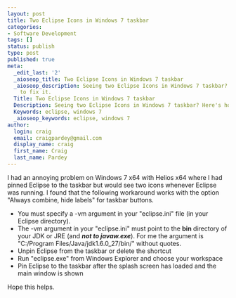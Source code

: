 ```yaml
---
layout: post
title: Two Eclipse Icons in Windows 7 taskbar
categories:
- Software Development
tags: []
status: publish
type: post
published: true
meta:
  _edit_last: '2'
  _aioseop_title: Two Eclipse Icons in Windows 7 taskbar
  _aioseop_description: Seeing two Eclipse Icons in Windows 7 taskbar? Here's how
    to fix it.
  Title: Two Eclipse Icons in Windows 7 taskbar
  Description: Seeing two Eclipse Icons in Windows 7 taskbar? Here's how to fix it.
  Keywords: eclipse, windows 7
  _aioseop_keywords: eclipse, windows 7
author:
  login: craig
  email: craigpardey@gmail.com
  display_name: craig
  first_name: Craig
  last_name: Pardey
---
```


I had an annoying problem on Windows 7 x64 with Helios x64 where I had pinned
Eclipse to the taskbar but would see two icons whenever Eclipse was running. I
found that the following workaround works with the option "Always combine,
hide labels" for taskbar buttons.

  * You must specify a -vm argument in your "eclipse.ini" file (in your Eclipse directory).
  * The -vm argument in your "eclipse.ini" must point to the **bin** directory of your JDK or JRE (and **_not to javaw.exe_**). For me the argument is "C:/Program Files/Java/jdk1.6.0_27/bin/" without quotes.
  * Unpin Eclipse from the taskbar or delete the shortcut
  * Run "eclipse.exe" from Windows Explorer and choose your workspace
  * Pin Eclipse to the taskbar after the splash screen has loaded and the main window is shown

Hope this helps.

